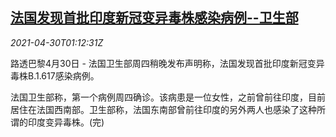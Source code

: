 <!--1619746264000-->
[法国发现首批印度新冠变异毒株感染病例--卫生部](https://cn.reuters.com/article/france-covid19-0430-fri-idCNKBS2CH03Z)
------

<div><i>2021-04-30T01:12:31Z</i></div><p>路透巴黎4月30日 - 法国卫生部周四稍晚发布声明称，法国发现首批印度新冠变异毒株B.1.617感染病例。</p><p>法国卫生部称，第一个病例周四确诊。该病患是一位女性，之前曾前往印度，目前居住在法国西南部。卫生部称，法国东南部曾前往印度的另外两人也感染了这种所谓的印度变异毒株。(完)</p>
